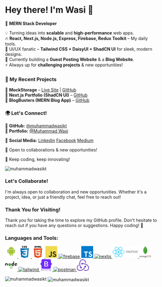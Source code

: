# Hey there! I'm Wasi 👋  

🚀 **MERN Stack Developer**  

💡 Turning ideas into **scalable** and **high-performance** web apps.  
🔥 **React, Next.js, Node.js, Express, Firebase, Redux Toolkit** – My daily tools.  
🎨 UI/UX fanatic – **Tailwind CSS + DaisyUI + ShadCN UI** for sleek, modern designs.  
🚧 Currently building a **Guest Posting Website** & a **Blog Website**.  
⚡ Always up for **challenging projects** & new opportunities!  

### 📌 My Recent Projects  
🔹 **MockStorage** – [Live Site](https://mockstorage.vercel.app/) | [GitHub](https://github.com/muhammadwasikt/mock-storage)  
🔹 **Next.js Portfolio (ShadCN UI)** – [GitHub](https://github.com/muhammadwasikt/next-js-portfolio)  
🔹 **BlogBusters (MERN Blog App)** – [GitHub](https://github.com/muhammadwasikt/mern-stack-blog-app)  

### 🌍 Let's Connect!  
🔗 **GitHub:** [@muhammadwasikt](https://github.com/muhammadwasikt)  
💼 **Portfolio:** [@Muhammad Wasi](https://muhammadwasiportfolio.vercel.app)

🔗 **Social Media:** [Linkedin](https://www.linkedin.com/in/muhammad-wasi-imran-khatri) [Facebook](https://www.facebook.com/people/M-Wasi-Imran-khatri/pfbid0kNNb22faBXSzXSuUij5sgMsJUuq2btKeXQ5KaPGJnNA2pbKyKrpvJ2ZK2SBp24HUl/) [Medium](https://medium.com/@wasikhatri11)

📩 Open to collaborations & new opportunities!  

🚀 Keep coding, keep innovating!  


<p align="left"> <img src="https://komarev.com/ghpvc/?username=muhammadwasikt&label=Profile%20views&color=0e75b6&style=flat" alt="muhammadwasikt" /> </p>

### Let's Collaborate!
I'm always open to collaboration and new opportunities. Whether it's a project, idea, or just a friendly chat, feel free to reach out!

### Thank You for Visiting!
Thank you for taking the time to explore my GitHub profile. Don't hesitate to reach out if you have any questions or suggestions. Happy coding! 🚀

<h3 align="left">Languages and Tools:</h3>
<p align="left"> <a href="https://developer.android.com" target="_blank" rel="noreferrer"> <img src="https://raw.githubusercontent.com/devicons/devicon/master/icons/android/android-original-wordmark.svg" alt="android" width="40" height="40"/> </a> <a href="https://www.w3schools.com/css/" target="_blank" rel="noreferrer"> <img src="https://raw.githubusercontent.com/devicons/devicon/master/icons/css3/css3-original-wordmark.svg" alt="css3" width="40" height="40"/> </a> <a href="https://www.w3.org/html/" target="_blank" rel="noreferrer"> <img src="https://raw.githubusercontent.com/devicons/devicon/master/icons/html5/html5-original-wordmark.svg" alt="html5" width="40" height="40"/> </a> <a href="https://developer.mozilla.org/en-US/docs/Web/JavaScript" target="_blank" rel="noreferrer"> <img src="https://raw.githubusercontent.com/devicons/devicon/master/icons/javascript/javascript-original.svg" alt="javascript" width="40" height="40"/> </a> <a href="https://firebase.google.com/" target="_blank" rel="noreferrer"> <img src="https://www.vectorlogo.zone/logos/firebase/firebase-icon.svg" alt="firebase" width="40" height="40"/> </a> <a href="https://www.typescriptlang.org/" target="_blank" rel="noreferrer"> <img src="https://raw.githubusercontent.com/devicons/devicon/master/icons/typescript/typescript-original.svg" alt="typescript" width="40" height="40"/> <a href="https://nextjs.org/" target="_blank" rel="noreferrer"> <img src="https://cdn.worldvectorlogo.com/logos/nextjs-2.svg" alt="nextjs" width="40" height="40"/> </a> </a> 
<img src="https://raw.githubusercontent.com/devicons/devicon/master/icons/react/react-original.svg" alt="react" width="40" height="40"/> <a href="https://expressjs.com" target="_blank" rel="noreferrer"> <img src="https://raw.githubusercontent.com/devicons/devicon/master/icons/express/express-original-wordmark.svg" alt="express" width="40" height="40"/> </a> <a href="https://www.mongodb.com/" target="_blank" rel="noreferrer"> <img src="https://raw.githubusercontent.com/devicons/devicon/master/icons/mongodb/mongodb-original-wordmark.svg" alt="mongodb" width="40" height="40"/> </a> <a href="https://nodejs.org" target="_blank" rel="noreferrer"> <img src="https://raw.githubusercontent.com/devicons/devicon/master/icons/nodejs/nodejs-original-wordmark.svg" alt="nodejs" width="40" height="40"/> </a>
<a href="https://tailwindcss.com/" target="_blank" rel="noreferrer"> <img src="https://www.vectorlogo.zone/logos/tailwindcss/tailwindcss-icon.svg" alt="tailwind" width="40" height="40"/> </a> <a href="https://getbootstrap.com" target="_blank" rel="noreferrer"> <img src="https://raw.githubusercontent.com/devicons/devicon/master/icons/bootstrap/bootstrap-plain-wordmark.svg" alt="bootstrap" width="40" height="40"/> </a> <a href="https://postman.com" target="_blank" rel="noreferrer"> <img src="https://www.vectorlogo.zone/logos/getpostman/getpostman-icon.svg" alt="postman" width="40" height="40"/> </a> <a href="https://redux.js.org" target="_blank" rel="noreferrer"> <img src="https://raw.githubusercontent.com/devicons/devicon/master/icons/redux/redux-original.svg" alt="redux" width="40" height="40"/> </a> </p>

<p><img align="left" src="https://github-readme-stats.vercel.app/api/top-langs?username=muhammadwasikt&show_icons=true&locale=en&layout=compact" alt="muhammadwasikt" /></p>

<p>&nbsp;<img align="center" src="https://github-readme-stats.vercel.app/api?username=muhammadwasikt&show_icons=true&locale=en" alt="muhammadwasikt" /></p>

